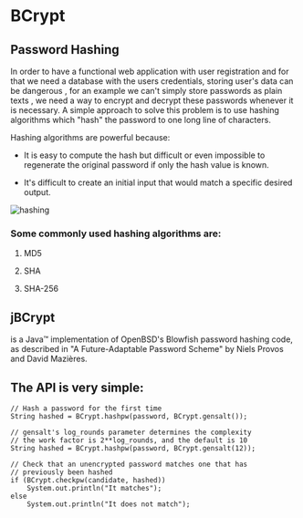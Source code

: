 # BCrypt

## Password Hashing

In order to have a functional web application with user registration and for that we need a database with the users credentials, storing user's data can be dangerous , for an example we can't simply store passwords as plain texts , we need a way to encrypt and decrypt these passwords whenever it is necessary. A simple approach to solve this problem is to use hashing algorithms which "hash" the password to one long line of characters.

Hashing algorithms are powerful because:

- It is easy to compute the hash but difficult or even impossible to regenerate the original password if only the hash value is known.

- It's difficult to create an initial input that would match a specific desired output.

![hashing](https://images.ctfassets.net/23aumh6u8s0i/3xP2opDfoin34ScJZMBQB5/bd706f86ade6ad72513eea23d22b039b/encryption-flow)

### Some commonly used hashing algorithms are:

1. MD5

2. SHA

3. SHA-256

## jBCrypt
 is a Java™ implementation of OpenBSD's Blowfish password hashing code, as described in "A Future-Adaptable Password Scheme" by Niels Provos and David Mazières.

## The API is very simple:
```
// Hash a password for the first time
String hashed = BCrypt.hashpw(password, BCrypt.gensalt());

// gensalt's log_rounds parameter determines the complexity
// the work factor is 2**log_rounds, and the default is 10
String hashed = BCrypt.hashpw(password, BCrypt.gensalt(12));

// Check that an unencrypted password matches one that has
// previously been hashed
if (BCrypt.checkpw(candidate, hashed))
	System.out.println("It matches");
else
	System.out.println("It does not match");
```
